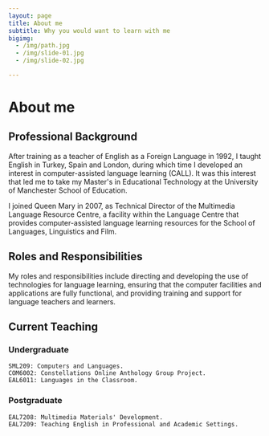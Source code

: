 ```yaml
---
layout: page
title: About me
subtitle: Why you would want to learn with me
bigimg: 
  - /img/path.jpg
  - /img/slide-01.jpg
  - /img/slide-02.jpg

---
```

<h1>About me</h1>
<h2>Professional Background</h2>

<p>After training as a teacher of English as a Foreign Language in 1992, I taught English in Turkey, Spain and London, during which time I developed an interest in computer-assisted language learning (CALL). It was this interest that led me to take my Master's in Educational Technology at the University of Manchester School of Education.</p>

<p>I joined Queen Mary in 2007, as Technical Director of the Multimedia Language Resource Centre, a facility within the Language Centre that provides computer-assisted language learning resources for the School of Languages, Linguistics and Film.</p>

<h2>Roles and Responsibilities</h2>

<p>My roles and responsibilities include directing and developing the use of technologies for language learning, ensuring that the computer facilities and applications are fully functional, and providing training and support for language teachers and learners.</p>

<h2>Current Teaching</h2>
<h3>Undergraduate</h3>

    SML209: Computers and Languages.
    COM6002: Constellations Online Anthology Group Project.
    EAL6011: Languages in the Classroom.

<h3>Postgraduate</h3>

    EAL7208: Multimedia Materials' Development.
    EAL7209: Teaching English in Professional and Academic Settings.

